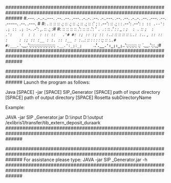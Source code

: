 ######################################################################################################################
#.---. .-..-..---.  .--.  .--. .---. .-..-.   .--. .-..---.    .--.  .--. .-..-. .--. .---.  .--. .-----. .--. .---. #
#: .  :: :: :: .; :: .; :: .; :: .; :: :' ;  : .--': :: .; :  : .--': .--': `: :: .--': .; :: .; :`-. .-': ,. :: .; :#
#: :: :: :: ::   .':    ::    ::   .':   '   `. `. : ::  _.'  : : _ : `;  : .` :: `;  :   .':    :  : :  : :: ::   .'#
#: :; :: :; :: :.`.: :: :: :: :: :.`.: :.`.   _`, :: :: :     : :; :: :__ : :. :: :__ : :.`.: :: :  : :  : :; :: :.`.#
#:___.'`.__.':_;:_;:_;:_;:_;:_;:_;:_;:_;:_;  `.__.':_;:_;     `.__.'`.__.':_;:_;`.__.':_;:_;:_;:_;  :_;  `.__.':_;:_;#
######################################################################################################################


######################################################################################################################
Launch the program as follows:

Java [SPACE] -jar [SPACE] SIP_Generator [SPACE] path of input directory [SPACE] path of output directory [SPACE] Rosetta subDirectoryName

Example:

JAVA -jar SIP _Generator.jar D:\input D:\output /exlibris1/transfer/tib_extern_deposit_duraark
######################################################################################################################

######################################################################################################################
For assistance please type:
JAVA -jar SIP _Generator.jar -h
######################################################################################################################
